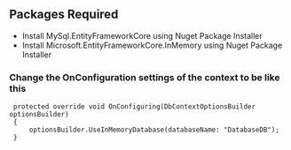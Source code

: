 ## Packages Required
- Install MySql.EntityFrameworkCore using Nuget Package Installer
- Install Microsoft.EntityFrameworkCore.InMemory using Nuget Package Installer

### Change the OnConfiguration settings of the context to be like this
```
 protected override void OnConfiguring(DbContextOptionsBuilder optionsBuilder)
 {
     optionsBuilder.UseInMemoryDatabase(databaseName: "DatabaseDB");
 }

```
